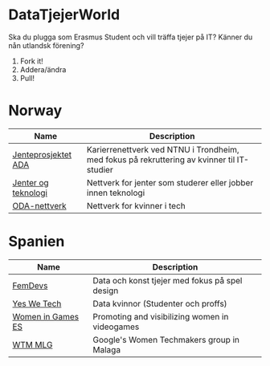 # DataTjejerWorld
Ska du plugga som Erasmus Student och vill träffa tjejer på IT? Känner du nån utlandsk förening?

1. Fork it!
2. Addera/ändra
3. Pull!

# Norway

| Name  | Description |
| ------------- | ------------- |
| [Jenteprosjektet ADA](https://www.ntnu.no/jenter)  | Karierrenettverk ved NTNU i Trondheim, med fokus på rekruttering av kvinner til IT-studier  |
| [Jenter og teknologi](https://www.nho.no/Prosjekter-og-programmer/jenter-og-teknologi/)  | Nettverk for jenter som studerer eller jobber innen teknologi |
| [ODA-nettverk](https://odanettverk.no/)  | Nettverk for kvinner i tech |

# Spanien

| Name  | Description |
| ------------- | ------------- |
| [FemDevs](https://femdevs.org/)  | Data och konst tjejer med fokus på spel design  |
| [Yes We Tech](https://yeswetech.org/)  | Data kvinnor (Studenter och proffs)  |
| [Women in Games ES](https://womeningameses.com)  | Promoting and visibilizing women in videogames  |
| [WTM MLG](https://twitter.com/WTM_Malaga)  | Google's Women Techmakers group in Malaga |
